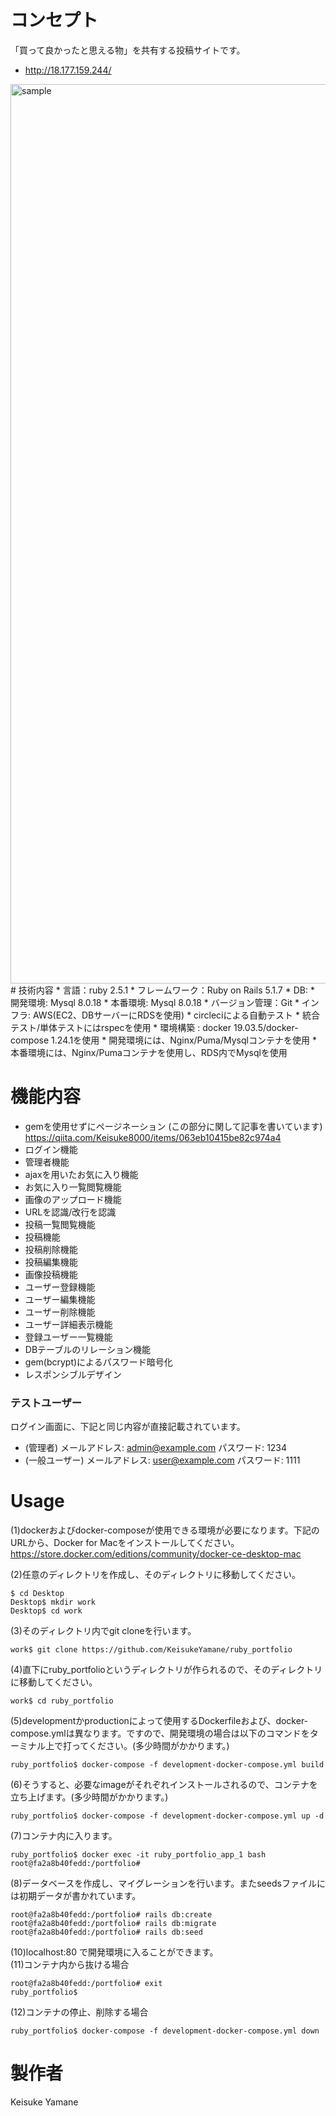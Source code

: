 # コンセプト
「買って良かったと思える物」を共有する投稿サイトです。  
* http://18.177.159.244/
<img width="1439" alt="sample" src="https://user-images.githubusercontent.com/56299538/70850293-04264500-1ecc-11ea-9622-ea4b7d289810.png">
# 技術内容
* 言語：ruby 2.5.1
* フレームワーク：Ruby on Rails 5.1.7
* DB:  
  * 開発環境: Mysql 8.0.18  
  * 本番環境: Mysql 8.0.18
* バージョン管理：Git
* インフラ: AWS(EC2、DBサーバーにRDSを使用)
* circleciによる自動テスト  
  * 統合テスト/単体テストにはrspecを使用
* 環境構築 : docker 19.03.5/docker-compose 1.24.1を使用  
  * 開発環境には、Nginx/Puma/Mysqlコンテナを使用  
  * 本番環境には、Nginx/Pumaコンテナを使用し、RDS内でMysqlを使用

# 機能内容
* gemを使用せずにページネーション
	(この部分に関して記事を書いています)
 	<https://qiita.com/Keisuke8000/items/063eb10415be82c974a4>
* ログイン機能
* 管理者機能
* ajaxを用いたお気に入り機能
* お気に入り一覧閲覧機能
* 画像のアップロード機能
* URLを認識/改行を認識
* 投稿一覧閲覧機能
* 投稿機能
* 投稿削除機能
* 投稿編集機能
* 画像投稿機能
* ユーザー登録機能
* ユーザー編集機能
* ユーザー削除機能
* ユーザー詳細表示機能
* 登録ユーザー一覧機能
* DBテーブルのリレーション機能
* gem(bcrypt)によるパスワード暗号化
* レスポンシブルデザイン


### テストユーザー 
ログイン画面に、下記と同じ内容が直接記載されています。 
* (管理者) メールアドレス: admin@example.com パスワード: 1234  
* (一般ユーザー) メールアドレス: user@example.com パスワード: 1111

# Usage
(1)dockerおよびdocker-composeが使用できる環境が必要になります。下記のURLから、Docker for Macをインストールしてください。  
<https://store.docker.com/editions/community/docker-ce-desktop-mac>  

(2)任意のディレクトリを作成し、そのディレクトリに移動してください。
~~~
$ cd Desktop
Desktop$ mkdir work
Desktop$ cd work
~~~
(3)そのディレクトリ内でgit cloneを行います。
~~~
work$ git clone https://github.com/KeisukeYamane/ruby_portfolio
~~~
(4)直下にruby_portfolioというディレクトリが作られるので、そのディレクトリに移動してください。
~~~
work$ cd ruby_portfolio
~~~
(5)developmentかproductionによって使用するDockerfileおよび、docker-compose.ymlは異なります。ですので、開発環境の場合は以下のコマンドをターミナル上で打ってください。(多少時間がかかります。)
~~~
ruby_portfolio$ docker-compose -f development-docker-compose.yml build
~~~
(6)そうすると、必要なimageがそれぞれインストールされるので、コンテナを立ち上げます。(多少時間がかかります。)
~~~
ruby_portfolio$ docker-compose -f development-docker-compose.yml up -d
~~~
(7)コンテナ内に入ります。
~~~
ruby_portfolio$ docker exec -it ruby_portfolio_app_1 bash
root@fa2a8b40fedd:/portfolio# 
~~~
(8)データベースを作成し、マイグレーションを行います。またseedsファイルには初期データが書かれています。
~~~
root@fa2a8b40fedd:/portfolio# rails db:create
root@fa2a8b40fedd:/portfolio# rails db:migrate
root@fa2a8b40fedd:/portfolio# rails db:seed
~~~
(10)localhost:80 で開発環境に入ることができます。  
(11)コンテナ内から抜ける場合
~~~
root@fa2a8b40fedd:/portfolio# exit
ruby_portfolio$
~~~ 
(12)コンテナの停止、削除する場合
~~~
ruby_portfolio$ docker-compose -f development-docker-compose.yml down
~~~
# 製作者
Keisuke Yamane




